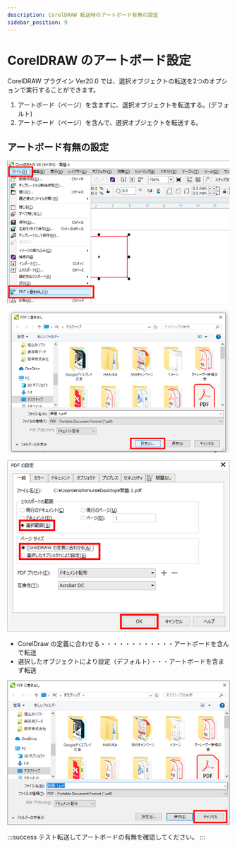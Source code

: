```yaml
---
description: CorelDRAW 転送時のアートボード有無の設定
sidebar_position: 9
---
```


# CorelDRAW のアートボード設定

CorelDRAW プラグイン Ver20.0 では、選択オブジェクトの転送を2つのオプションで実行することができます。

1. アートボード（ページ）を含まずに、選択オブジェクトを転送する。(デフォルト)
2. アートボード（ページ）を含んで、選択オブジェクトを転送する。

## アートボード有無の設定

![ファイルの「PDFに書き出し」を選択します。](/assets/20191101_11.png)

![設定ボタンをクリックします。](/assets/20191101_12.png)

![エクスポートの範囲を「選択範囲」にします。ページサイズのラジオボタンを変更して、OKボタンをクリックします。](/assets/20191105_01.png)

* CorelDraw の定義に合わせる・・・・・・・・・・・・アートボードを含んで転送
* 選択したオブジェクトにより設定（デフォルト）・・・アートボードを含まず転送

![キャンセルをクリックします。（キャンセルでも設定は有効です）](/assets/20191105_02.png)

:::success
テスト転送してアートボードの有無を確認してください。
:::
